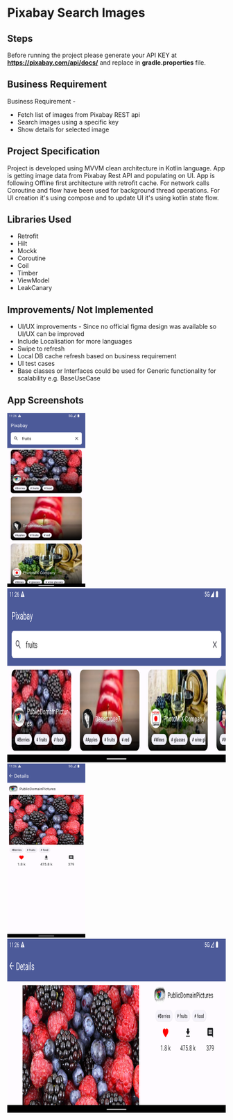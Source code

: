 # Pixabay Search Images

## Steps
Before running the project please generate your API KEY at **https://pixabay.com/api/docs/** and replace in **gradle.properties** file.

## Business Requirement
Business Requirement -

* Fetch list of images from Pixabay REST api
* Search images using a specific key
* Show details for selected image

## Project Specification

Project is developed using MVVM clean architecture in Kotlin language. App is getting image data from Pixabay Rest API and populating on UI.
App is following Offline first architecture with retrofit cache. For network calls Coroutine and flow have been used for background thread operations.
For UI creation it's using compose and to update UI it's using kotlin state flow.

## Libraries Used

* Retrofit
* Hilt
* Mockk
* Coroutine
* Coil
* Timber
* ViewModel
* LeakCanary

## Improvements/ Not Implemented
* UI/UX improvements - Since no official  figma design was available so UI/UX can be improved
* Include Localisation for more languages
* Swipe to refresh
* Local DB cache refresh based on business requirement
* UI test cases
* Base classes or Interfaces could be used for Generic functionality for scalability e.g. BaseUseCase

## App Screenshots
 <img src="screenshots/home.png" height="400" alt="Screenshot"/>  <img src="screenshots/home_land.png" height="400" alt="Screenshot"/>  <img src="screenshots/details.png" height="400" alt="Screenshot"/>  <img src="screenshots/details_land.png" height="400" alt="Screenshot"/>

